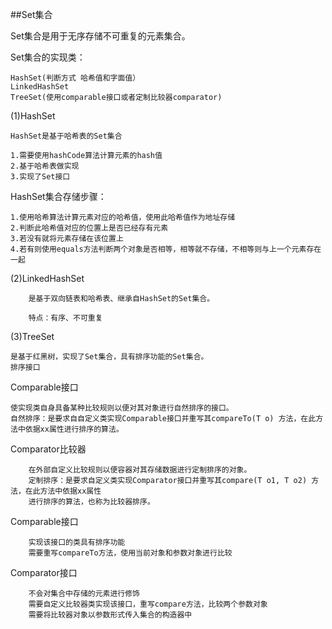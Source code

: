 ##Set集合

Set集合是用于无序存储不可重复的元素集合。

Set集合的实现类：

    HashSet(判断方式 哈希值和字面值）
    LinkedHashSet
    TreeSet(使用comparable接口或者定制比较器comparator)


(1)HashSet

    HashSet是基于哈希表的Set集合
    
    1.需要使用hashCode算法计算元素的hash值
    2.基于哈希表做实现
    3.实现了Set接口


HashSet集合存储步骤：

    1.使用哈希算法计算元素对应的哈希值，使用此哈希值作为地址存储
    2.判断此哈希值对应的位置上是否已经存有元素
    3.若没有就将元素存储在该位置上
    4.若有则使用equals方法判断两个对象是否相等，相等就不存储，不相等则与上一个元素存在一起


(2)LinkedHashSet

        是基于双向链表和哈希表、继承自HashSet的Set集合。

        特点：有序、不可重复


(3)TreeSet

    是基于红黑树，实现了Set集合，具有排序功能的Set集合。
    排序接口
  Comparable接口
  
    使实现类自身具备某种比较规则以便对其对象进行自然排序的接口。 
    自然排序：是要求自自定义类实现Comparable接口并重写其compareTo(T o) 方法，在此方法中依据xx属性进行排序的算法。
    
    
  Comparator比较器
  
        在外部自定义比较规则以便容器对其存储数据进行定制排序的对象。
        定制排序：是要求自定义类实现Comparator接口并重写其compare(T o1, T o2) 方法，在此方法中依据xx属性
        进行排序的算法，也称为比较器排序。
    
  Comparable接口
  
        实现该接口的类具有排序功能
        需要重写compareTo方法，使用当前对象和参数对象进行比较
    
   Comparator接口
   
        不会对集合中存储的元素进行修饰
        需要自定义比较器类实现该接口，重写compare方法，比较两个参数对象
        需要将比较器对象以参数形式传入集合的构造器中